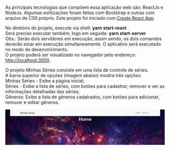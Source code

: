 As principais tecnologias que compõem essa aplicação web são: ReactJs e NodeJs. Algumas estilizações foram feitas com Bootstrap e outras com arquivo de CSS próprio. 
Este projeto foi iniciado com [Create React App](https://github.com/facebook/create-react-app).

No diretório do projeto, execute via shell: <b>yarn start-react</b><br/>
Será preciso executar também, logo em seguida: <b>yarn start-server</b><br/>
Obs.: Serão dois servidores em execução, assim sendo, os dois comandos deverão estar em execução simultaneamente. 
O aplicativo será executado no modo de desenvolvimento.<br/>
O projeto poderá ser visualizado no navegador pelo endereço: [http://localhost:3000](http://localhost:3000).<br/>

O projeto Minhas Séries consiste em uma lista de controle de séries.<br/>
A barra superior de opções (imagem abaixo) mostra três opções:<br/>
Minhas Séries - Exibe a página inicial;<br/>
Séries - Exibe a lista de séries, com botões para cadastrar, remover e ver as informações detalhadas das séries;<br/>
Gêneros: Exibe a lista de gêneros cadatrados, com botões para adicionar, remover e editar gêneros.<br/>

<img src="/src/Image/home.png">




















